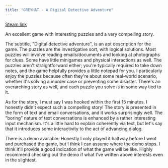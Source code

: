 ```yaml
---
title: "GREYHAT - A Digital Detective Adventure"
---
```

[Steam link](https://store.steampowered.com/app/1247940/Greyhat__A_Digital_Detective_Adventure/)

An excellent game with interesting puzzles and a very compelling story.

The subtitle, "Digital detective adventure", is an apt description for the
game. The puzzles are the investigative sort, with logical solutions. Most
puzzles will involve reading emails/documents and looking at photographs for
clues. Some have little minigames and physical interactions as well. The
puzzles aren't straightforward either; you're typically required to take down
notes, and the game helpfully provides a little notepad for you. I particularly
enjoy the puzzles because often they're about some real-world scenario, whether
it's solving a murder case or preventing some disaster. There's an overarching
story as well, and each puzzle you solve is in some way tied to it.

As for the story, I must say I was hooked within the first 15 minutes. I
honestly didn't expect such a compelling story! The story is presented in the
form of text and email conversations, and it works surprisingly well. The
"boring" nature of text conversations is enhanced by a rather interesting input
mechanism. It's a little hard to explain coherently via text, but let's say
that it introduces some interactivity to the act of advancing dialog.

There is a demo available. Honestly I only played it halfway before I went and
purchased the game, but I think I can assume where the demo stops. I think
it'll provide a good indication of what the game will be like. Highly recommend
checking out the demo if what I've written above interests even in the
slightest.
